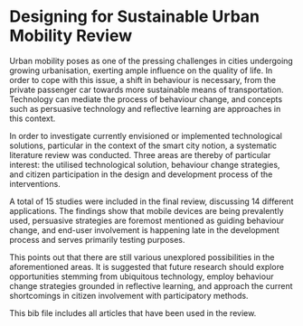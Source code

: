 # Designing for Sustainable Urban Mobility Review
Urban mobility poses as one of the pressing challenges in cities undergoing growing urbanisation, exerting ample influence on the quality of life. In order to cope with this issue, a shift in behaviour is necessary, from the private passenger car towards more sustainable means of transportation. Technology can mediate the process of behaviour change, and concepts such as persuasive technology and reflective learning are approaches in this context.

In order to investigate currently envisioned or implemented technological solutions, particular in the context of the smart city notion, a systematic literature review was conducted. Three areas are thereby of particular interest: the utilised technological solution, behaviour change strategies, and citizen participation in the design and development process of the interventions.

A total of 15 studies were included in the final review, discussing 14 different applications. The findings show that mobile devices are being prevalently used, persuasive strategies are foremost mentioned as guiding behaviour change, and end-user involvement is happening late in the development process and serves primarily testing purposes.

This points out that there are still various unexplored possibilities in the aforementioned areas. It is suggested that future research should explore opportunities stemming from ubiquitous technology, employ behaviour change strategies grounded in reflective learning, and approach the current shortcomings in citizen involvement with participatory methods.

This bib file includes all articles that have been used in the review.
